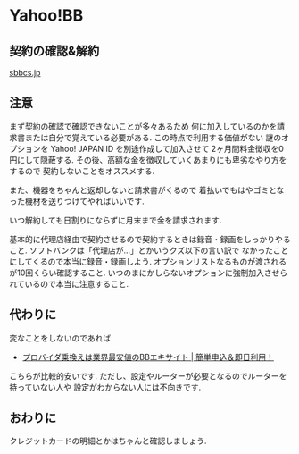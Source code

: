 # Yahoo!BB

## 契約の確認&解約

[sbbcs.jp](sbbcs.jp)

## 注意

まず契約の確認で確認できないことが多々あるため
何に加入しているのかを請求書または自分で覚えている必要がある.
この時点で利用する価値がない
謎のオプションを Yahoo! JAPAN ID を別途作成して加入させて
2ヶ月間料金徴収を0円にして隠蔽する.
その後、高額な金を徴収していくあまりにも卑劣なやり方をするので
契約しないことをオススメする.

また、機器をちゃんと返却しないと請求書がくるので
着払いでもはやゴミとなった機材を送りつけてやればいいです.

いつ解約しても日割りにならずに月末まで金を請求されます.

基本的に代理店経由で契約させるので契約するときは録音・録画をしっかりやること.
ソフトバンクは「代理店が...」とかいうクズ以下の言い訳で
なかったことにしてくるので本当に録音・録画しよう.
オプションリストなるものが渡されるが10回くらい確認すること.
いつのまにかしらないオプションに強制加入させられているので本当に注意すること.

## 代わりに

変なことをしないのであれば

- [プロバイダ乗換えは業界最安値のBBエキサイト | 簡単申込＆即日利用！](http://bb.excite.co.jp/norikae/)

こちらが比較的安いです.
ただし、設定やルーターが必要となるのでルーターを持っていない人や
設定がわからない人には不向きです.

## おわりに

クレジットカードの明細とかはちゃんと確認しましょう.
